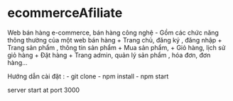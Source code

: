 # ecommerceAfiliate
Web bán hàng e-commerce, bán hàng công nghệ
    - Gồm các chức năng thông thường của một web bán hàng
    + Trang chủ, đăng ký , đăng nhập
    + Trang sản phẩm , thông tin sản phẩm
    + Mua sản phẩm, 
    + Giỏ hàng, lịch sử giỏ hàng
    + Đặt hàng
    + Trang admin, quản lý sản phẩm , hóa đơn, đơn hàng...

Hướng dẫn cài đặt : 
    - git clone
    - npm install 
    - npm start

server start at port 3000 

